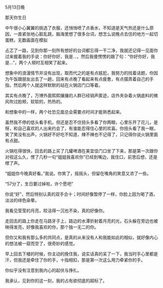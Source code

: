 5月13日晚

那天你生日

中午很小心翼翼的挑选了衣服，还悄悄喷了点香水，不知道是天气热还是什么原因，一直紧张地心脏乱跳，脑海里想了很多台词，想怎么说晚点去住的地方一起切蛋糕，无数画面在模拟

忐忑了一路，见到你那一刻所有想好的台词都忘得一干二净，我就还记得一见面你过来握着我的手说：你好你好，我是...，然后我傻愣愣的跟了句：“你好你好，我是...”，两个人顿时互相笑了起来。

想象中的浪漫情节并没有出现，取而代之的是有点尴尬，我努力的找着话题，你因为午饭跟朋友出去了一趟，回来有点晚了看起来有点疲惫，有点摆弄着自己的手指，然后两个人就这样默默的站在火锅店门口等着。

其实有点晚了，万博外面熙熙攘攘的人群已经销声匿迹，店外夹杂着火锅底料的微风吹过脸颊，软软的，热热的。

和想象中的一样，两个社恐见面总会需要点时间才能熟悉起来。

虽然我不停的低头看手机，但还是忍不住扭头多看了你两眼，心里乐开了花儿，是呀，和自己喜欢的人出来约会了，有谁能忍得住心里的欢喜。你扭头看了我一眼，笑了笑没有出声，火锅好不好吃不知道，辣不辣也不记得了，只记得你说火锅里面有点甜。

火锅吃得很快，回去的路上买了几罐啤酒在美宜佳门口坐了下来，那是第一次跟你对视这么久，愣了几秒一句“姐姐我喜欢你”已经到嘴边，我住口，前思后想，还是噤了声。

“姐姐你今晚真好看。”我说。你笑了，摇摇头，但留在嘴角的笑意又浓了一些。

“57分了，生日要过掉啦，许个愿吧”

你说“好”，然后特别认真的双手合十；时间好像暂停了一样，你脸上因为喝了酒，淡淡的绯色染晕。

我看见莹莹的月亮，皎洁得一沉也不染，真的好像你。

走回去的路上你走在马路牙子上，路边的水潭折射着月亮的光，石头躲在旁边也被映得发亮，好像我喜欢的你，那个独一无二的你。

但你又和我有那么多的共同点，是真的从来没有人和我能如此的相似，就好像内心的想法被一窥而空了，很奇妙的感觉。

早上回去下楼的时候，你主动的挽住我，说实话真的呆了一下，我当时手心里都是汗，但我还是牵住了你的手，十指相扣，那是第一次这么用力牵紧你的手。

你似乎没有注意到我内心的起伏与挣扎。

我承认，见到你的这一刻，我的占有欲彻底的超标了。
